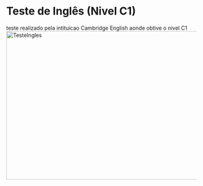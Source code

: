 # Teste de Inglês (Nivel C1)
teste realizado pela intituicao Cambridge English aonde obtive o nivel C1
<img width="1246" height="392" alt="TesteIngles" src="https://github.com/user-attachments/assets/86258ca8-4ee3-4b4b-b0d5-5909e150edaa" />
